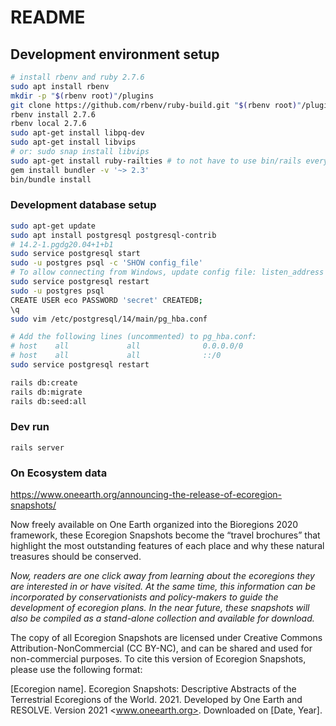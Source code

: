 # README

## Development environment setup

```bash
# install rbenv and ruby 2.7.6
sudo apt install rbenv
mkdir -p "$(rbenv root)"/plugins
git clone https://github.com/rbenv/ruby-build.git "$(rbenv root)"/plugins/ruby-build
rbenv install 2.7.6
rbenv local 2.7.6
sudo apt-get install libpq-dev
sudo apt-get install libvips
# or: sudo snap install libvips
sudo apt-get install ruby-railties # to not have to use bin/rails everywhere
gem install bundler -v '~> 2.3'
bin/bundle install
```

### Development database setup

```bash
sudo apt-get update
sudo apt install postgresql postgresql-contrib
# 14.2-1.pgdg20.04+1+b1
sudo service postgresql start
sudo -u postgres psql -c 'SHOW config_file'
# To allow connecting from Windows, update config file: listen_address = '*'
sudo service postgresql restart
sudo -u postgres psql
CREATE USER eco PASSWORD 'secret' CREATEDB;
\q
sudo vim /etc/postgresql/14/main/pg_hba.conf

# Add the following lines (uncommented) to pg_hba.conf:
# host    all             all              0.0.0.0/0                       scram-sha-256
# host    all             all              ::/0                            scram-sha-256
sudo service postgresql restart

rails db:create
rails db:migrate
rails db:seed:all
```

### Dev run

```
rails server
```

### On Ecosystem data

https://www.oneearth.org/announcing-the-release-of-ecoregion-snapshots/

Now freely available on One Earth organized into the Bioregions 2020
framework, these Ecoregion Snapshots become the “travel brochures” that
highlight the most outstanding features of each place and why these
natural treasures should be conserved.

_Now, readers are one click away from learning about the ecoregions they
are interested in or have visited. At the same time, this information can
be incorporated by conservationists and policy-makers to guide the
development of ecoregion plans. In the near future, these snapshots will
also be compiled as a stand-alone collection and available for download._

The copy of all Ecoregion Snapshots are licensed under Creative Commons
Attribution-NonCommercial (CC BY-NC), and can be shared and used for
non-commercial purposes. To cite this version of Ecoregion Snapshots,
please use the following format:

[Ecoregion name]. Ecoregion Snapshots: Descriptive Abstracts of the
Terrestrial Ecoregions of the World. 2021. Developed by One Earth and
RESOLVE. Version 2021 <www.oneearth.org>. Downloaded on [Date, Year].